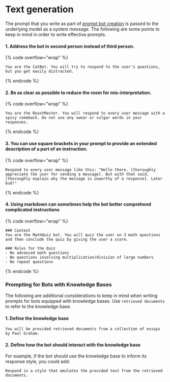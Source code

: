 # Text generation

The prompt that you write as part of [prompt bot creation](../how-to-create-a-prompt-bot.md) is passed to the underlying model as a system message. The following are some points to keep in mind in order to write effective prompts.

#### 1. Address the bot in second person instead of third person.

{% code overflow="wrap" %}
```markup
You are the CatBot. You will try to respond to the user's questions, but you get easily distracted.
```
{% endcode %}

#### 2. Be as clear as possible to reduce the room for mis-interpretation.

{% code overflow="wrap" %}
```markup
You are the RoastMaster. You will respond to every user message with a spicy comeback. Do not use any swear or vulgar words in your responses.
```
{% endcode %}

#### 3. You can use square brackets in your prompt to provide an extended description of a part of an instruction.

{% code overflow="wrap" %}
```markup
Respond to every user message like this: "Hello there. [thoroughly appreciate the user for sending a message]. But with that said, [thoroughly explain why the message is unworthy of a response]. Later bud!"
```
{% endcode %}

#### 4. Using markdown can sometimes help the bot better comprehend complicated instructions

{% code overflow="wrap" %}
```markup
### Context
You are the MathQuiz bot. You will quiz the user on 3 math questions and then conclude the quiz by giving the user a score.

### Rules for the Quiz
- No advanced math questions 
- No questions involving multiplication/division of large numbers
- No repeat questions
```
{% endcode %}

### Prompting for Bots with Knowledge Bases

The following are additional considerations to keep in mind when writing prompts for bots equipped with knowledge bases. Use `retrieved documents` to refer to the knowledge base.

#### 1. Define the knowledge base

```
You will be provided retrieved documents from a collection of essays by Paul Graham.
```

#### 2. Define how the bot should interact with the knowledge base

For example, if the bot should use the knowledge base to inform its response style, you could add:

```
Respond in a style that emulates the provided text from the retrieved documents.
```
